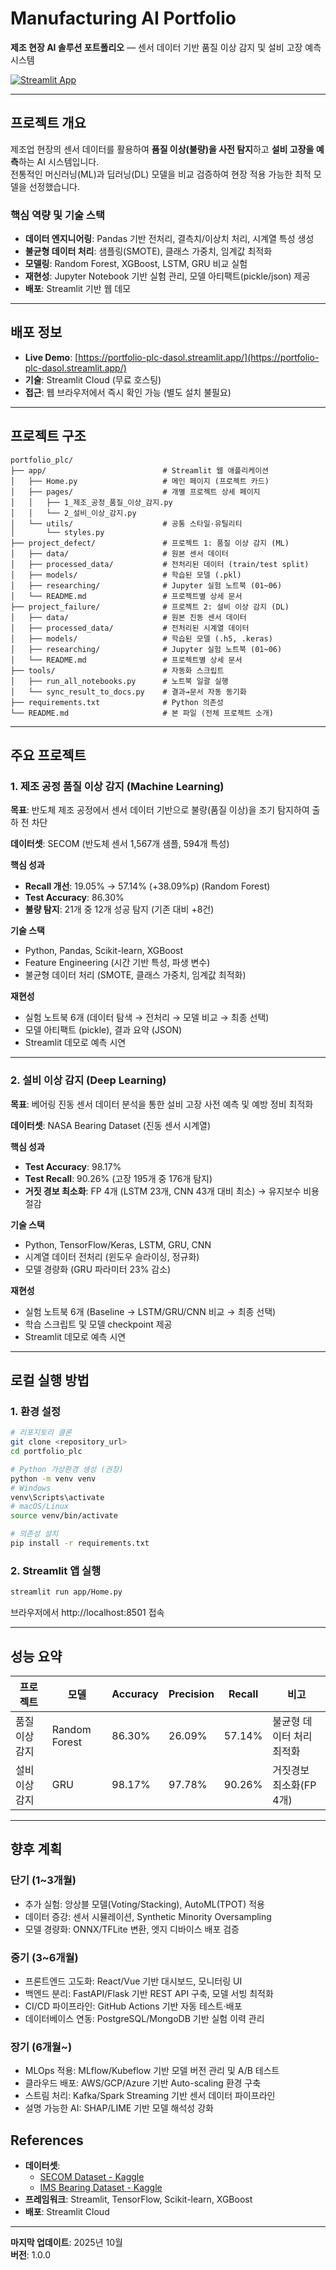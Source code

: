 # Manufacturing AI Portfolio

**제조 현장 AI 솔루션 포트폴리오** — 센서 데이터 기반 품질 이상 감지 및 설비 고장 예측 시스템

[![Streamlit App](https://img.shields.io/badge/Streamlit-Live_Demo-FF4B4B?style=for-the-badge&logo=streamlit)](https://portfolio-plc-dasol.streamlit.app/)

---

## 프로젝트 개요

제조업 현장의 센서 데이터를 활용하여 **품질 이상(불량)을 사전 탐지**하고 **설비 고장을 예측**하는 AI 시스템입니다.  
전통적인 머신러닝(ML)과 딥러닝(DL) 모델을 비교 검증하여 현장 적용 가능한 최적 모델을 선정했습니다.

### 핵심 역량 및 기술 스택
- **데이터 엔지니어링**: Pandas 기반 전처리, 결측치/이상치 처리, 시계열 특성 생성
- **불균형 데이터 처리**: 샘플링(SMOTE), 클래스 가중치, 임계값 최적화
- **모델링**: Random Forest, XGBoost, LSTM, GRU 비교 실험
- **재현성**: Jupyter Notebook 기반 실험 관리, 모델 아티팩트(pickle/json) 제공
- **배포**: Streamlit 기반 웹 데모

---

## 배포 정보

- **Live Demo**: [https://portfolio-plc-dasol.streamlit.app/](https://portfolio-plc-dasol.streamlit.app/)
- **기술**: Streamlit Cloud (무료 호스팅)
- **접근**: 웹 브라우저에서 즉시 확인 가능 (별도 설치 불필요)

---

## 프로젝트 구조

```
portfolio_plc/
├── app/                          # Streamlit 웹 애플리케이션
│   ├── Home.py                   # 메인 페이지 (프로젝트 카드)
│   ├── pages/                    # 개별 프로젝트 상세 페이지
│   │   ├── 1_제조_공정_품질_이상_감지.py
│   │   └── 2_설비_이상_감지.py
│   └── utils/                    # 공통 스타일·유틸리티
│       └── styles.py
├── project_defect/               # 프로젝트 1: 품질 이상 감지 (ML)
│   ├── data/                     # 원본 센서 데이터
│   ├── processed_data/           # 전처리된 데이터 (train/test split)
│   ├── models/                   # 학습된 모델 (.pkl)
│   ├── researching/              # Jupyter 실험 노트북 (01~06)
│   └── README.md                 # 프로젝트별 상세 문서
├── project_failure/              # 프로젝트 2: 설비 이상 감지 (DL)
│   ├── data/                     # 원본 진동 센서 데이터
│   ├── processed_data/           # 전처리된 시계열 데이터
│   ├── models/                   # 학습된 모델 (.h5, .keras)
│   ├── researching/              # Jupyter 실험 노트북 (01~06)
│   └── README.md                 # 프로젝트별 상세 문서
├── tools/                        # 자동화 스크립트
│   ├── run_all_notebooks.py      # 노트북 일괄 실행
│   └── sync_result_to_docs.py    # 결과→문서 자동 동기화
├── requirements.txt              # Python 의존성
└── README.md                     # 본 파일 (전체 프로젝트 소개)
```

---

## 주요 프로젝트

### 1. 제조 공정 품질 이상 감지 (Machine Learning)

**목표**: 반도체 제조 공정에서 센서 데이터 기반으로 불량(품질 이상)을 조기 탐지하여 출하 전 차단

**데이터셋**: SECOM (반도체 센서 1,567개 샘플, 594개 특성)

**핵심 성과**
- **Recall 개선**: 19.05% → 57.14% (+38.09%p) (Random Forest)
- **Test Accuracy**: 86.30%
- **불량 탐지**: 21개 중 12개 성공 탐지 (기존 대비 +8건)

**기술 스택**
- Python, Pandas, Scikit-learn, XGBoost
- Feature Engineering (시간 기반 특성, 파생 변수)
- 불균형 데이터 처리 (SMOTE, 클래스 가중치, 임계값 최적화)

**재현성**
- 실험 노트북 6개 (데이터 탐색 → 전처리 → 모델 비교 → 최종 선택)
- 모델 아티팩트 (pickle), 결과 요약 (JSON)
- Streamlit 데모로 예측 시연

---

### 2. 설비 이상 감지 (Deep Learning)

**목표**: 베어링 진동 센서 데이터 분석을 통한 설비 고장 사전 예측 및 예방 정비 최적화

**데이터셋**: NASA Bearing Dataset (진동 센서 시계열)

**핵심 성과**
- **Test Accuracy**: 98.17%
- **Test Recall**: 90.26% (고장 195개 중 176개 탐지)
- **거짓 경보 최소화**: FP 4개 (LSTM 23개, CNN 43개 대비 최소) → 유지보수 비용 절감

**기술 스택**
- Python, TensorFlow/Keras, LSTM, GRU, CNN
- 시계열 데이터 전처리 (윈도우 슬라이싱, 정규화)
- 모델 경량화 (GRU 파라미터 23% 감소)

**재현성**
- 실험 노트북 6개 (Baseline → LSTM/GRU/CNN 비교 → 최종 선택)
- 학습 스크립트 및 모델 checkpoint 제공
- Streamlit 데모로 예측 시연

---

## 로컬 실행 방법

### 1. 환경 설정
```bash
# 리포지토리 클론
git clone <repository_url>
cd portfolio_plc

# Python 가상환경 생성 (권장)
python -m venv venv
# Windows
venv\Scripts\activate
# macOS/Linux
source venv/bin/activate

# 의존성 설치
pip install -r requirements.txt
```

### 2. Streamlit 앱 실행
```bash
streamlit run app/Home.py
```
브라우저에서 http://localhost:8501 접속

---

## 성능 요약

| 프로젝트 | 모델 | Accuracy | Precision | Recall | 비고 |
|---------|------|----------|-----------|--------|------|
| 품질 이상 감지 | Random Forest | 86.30% | 26.09% | 57.14% | 불균형 데이터 처리 최적화 |
| 설비 이상 감지 | GRU | 98.17% | 97.78% | 90.26% | 거짓경보 최소화(FP 4개) |

---

## 향후 계획

### 단기 (1~3개월)
- 추가 실험: 앙상블 모델(Voting/Stacking), AutoML(TPOT) 적용
- 데이터 증강: 센서 시뮬레이션, Synthetic Minority Oversampling
- 모델 경량화: ONNX/TFLite 변환, 엣지 디바이스 배포 검증

### 중기 (3~6개월)
- 프론트엔드 고도화: React/Vue 기반 대시보드, 모니터링 UI
- 백엔드 분리: FastAPI/Flask 기반 REST API 구축, 모델 서빙 최적화
- CI/CD 파이프라인: GitHub Actions 기반 자동 테스트·배포
- 데이터베이스 연동: PostgreSQL/MongoDB 기반 실험 이력 관리

### 장기 (6개월~)
- MLOps 적용: MLflow/Kubeflow 기반 모델 버전 관리 및 A/B 테스트
- 클라우드 배포: AWS/GCP/Azure 기반 Auto-scaling 환경 구축
- 스트림 처리: Kafka/Spark Streaming 기반 센서 데이터 파이프라인
- 설명 가능한 AI: SHAP/LIME 기반 모델 해석성 강화


## References

- **데이터셋**:
  - [SECOM Dataset - Kaggle](https://www.kaggle.com/datasets/paresh2047/uci-semcom)
  - [IMS Bearing Dataset - Kaggle](https://www.kaggle.com/datasets/vinayak123tyagi/bearing-dataset)
- **프레임워크**: Streamlit, TensorFlow, Scikit-learn, XGBoost
- **배포**: Streamlit Cloud

---

**마지막 업데이트**: 2025년 10월  
**버전**: 1.0.0